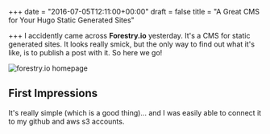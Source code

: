 +++
date = "2016-07-05T12:11:00+00:00"
draft = false
title = "A Great CMS for Your Hugo Static Generated Sites"

+++
I accidently came across **Forestry.io** yesterday.  It's a CMS for static generated sites.  It looks really smick, but the only way to find out what it's like, is to publish a post with it.  So here we go!

![forestry.io homepage](/forestryio/images/forestry-io-homepage.png)

## First Impressions
It's really simple (which is a good thing)... and I was easily able to connect it to my github and aws s3 accounts.

